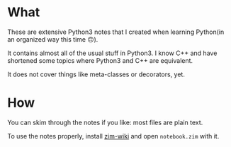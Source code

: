 # What

These are extensive Python3 notes that I created when learning Python(in an organized way this time 🙃️).

It contains almost all of the usual stuff in Python3. I know C++ and have shortened some topics where Python3 and C++ are equivalent.

It does not cover things like meta-classes or decorators, yet.

# How
You can skim through the notes if you like: most files are plain text.

To use the notes properly, install [zim-wiki](https://zim-wiki.org/index.html) and open `notebook.zim` with it.
